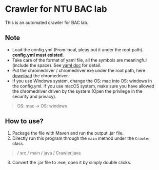 Crawler for NTU BAC lab
===
This is an automated crawler for BAC lab.

Note
---
* Load the config.yml (From local, pleas put it under the root path). <b>config.yml must existed</b>.
* Take care of the format of yaml file, all the symbols are meaningful (include the space). See [yaml doc](https://www.cloudbees.com/blog/yaml-tutorial-everything-you-need-get-started) for detail.
* Put the chromedriver / chromedriver.exe under the root path, here [download](https://chromedriver.chromium.org/) the chromedriver.
* If you use Windows system, change the OS: mac into OS: windows in the config.yml. If you use macOS system, make sure you have allowed the chromedriver driven by the system (Open the privilege in the security and privacy).
 
> OS: mac  ->  OS: windows 

How to use?
---
1. Package the file with Maven and run the output .jar file.
2. Directly run this program through the `main` method under the `Crawler` class.  
> / src / main / java / Crawler.java  
3. Convert the .jar file to .exe, open it by simply double clicks.